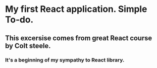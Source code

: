 # My first React application. Simple To-do.
## This excersise comes from great React course by Colt steele.
### It's a beginning of my sympathy to React library.
